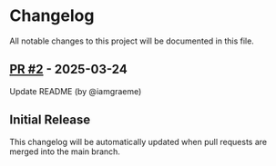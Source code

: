 # Changelog

All notable changes to this project will be documented in this file.
## [PR #2](https://github.com/iamgraeme/boilerplate/pull/2) - 2025-03-24

Update README (by @iamgraeme)


## Initial Release

This changelog will be automatically updated when pull requests are merged into the main branch.